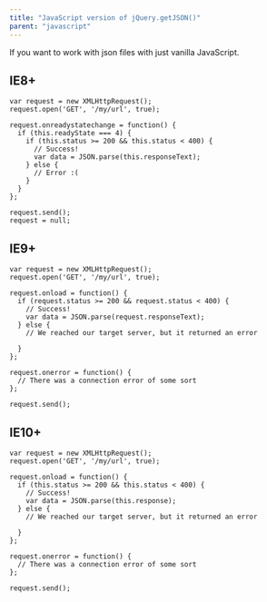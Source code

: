 ```yaml
---
title: "JavaScript version of jQuery.getJSON()"
parent: "javascript"
---
```


If you want to work with json files with just vanilla JavaScript.

## IE8+

    var request = new XMLHttpRequest();
    request.open('GET', '/my/url', true);

    request.onreadystatechange = function() {
      if (this.readyState === 4) {
        if (this.status >= 200 && this.status < 400) {
          // Success!
          var data = JSON.parse(this.responseText);
        } else {
          // Error :(
        }
      }
    };

    request.send();
    request = null;

## IE9+

    var request = new XMLHttpRequest();
    request.open('GET', '/my/url', true);

    request.onload = function() {
      if (request.status >= 200 && request.status < 400) {
        // Success!
        var data = JSON.parse(request.responseText);
      } else {
        // We reached our target server, but it returned an error

      }
    };

    request.onerror = function() {
      // There was a connection error of some sort
    };

    request.send();

## IE10+

    var request = new XMLHttpRequest();
    request.open('GET', '/my/url', true);

    request.onload = function() {
      if (this.status >= 200 && this.status < 400) {
        // Success!
        var data = JSON.parse(this.response);
      } else {
        // We reached our target server, but it returned an error

      }
    };

    request.onerror = function() {
      // There was a connection error of some sort
    };

    request.send();
